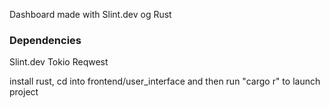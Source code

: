 Dashboard made with Slint.dev og Rust



### Dependencies
Slint.dev
Tokio
Reqwest

install rust, cd into frontend/user_interface and then run "cargo r" to launch project
